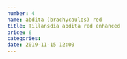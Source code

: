 ```yaml
---
number: 4
name: abdita (brachycaulos) red
title: Tillansdia abdita red enhanced
price: 6
categories: 
date: 2019-11-15 12:00
---
```

